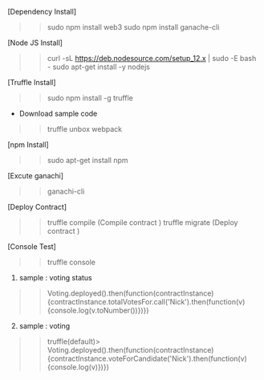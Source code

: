 [Dependency Install]
>> sudo npm install web3
>> sudo npm install ganache-cli

[Node JS Install]
>> curl -sL https://deb.nodesource.com/setup_12.x | sudo -E bash -
>> sudo apt-get install -y nodejs

[Truffle Install]
>> sudo npm install -g truffle

- Download sample code
>> truffle unbox webpack

[npm Install]
>> sudo apt-get install npm

[Excute ganachi]
>> ganachi-cli

[Deploy Contract]
>> truffle compile  (Compile contract ) 
>> truffle migrate  (Deploy  contract ) 


[Console Test]

>> truffle console

 1) sample : voting status

>> Voting.deployed().then(function(contractInstance) {contractInstance.totalVotesFor.call('Nick').then(function(v) {console.log(v.toNumber())})})

 2) sample : voting 

>> truffle(default)> Voting.deployed().then(function(contractInstance) {contractInstance.voteForCandidate('Nick').then(function(v) {console.log(v)})})
